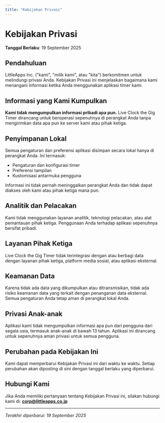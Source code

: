 ```yaml
---
title: "Kebijakan Privasi"
---
```


# Kebijakan Privasi

**Tanggal Berlaku**: 19 September 2025

## Pendahuluan

LittleApps Inc. ("kami", "milik kami", atau "kita") berkomitmen untuk melindungi privasi Anda. Kebijakan Privasi ini menjelaskan bagaimana kami menangani informasi ketika Anda menggunakan aplikasi timer kami.

## Informasi yang Kami Kumpulkan

**Kami tidak mengumpulkan informasi pribadi apa pun.** Live Clock the Gig Timer dirancang untuk beroperasi sepenuhnya di perangkat Anda tanpa mengirimkan data apa pun ke server kami atau pihak ketiga.

## Penyimpanan Lokal

Semua pengaturan dan preferensi aplikasi disimpan secara lokal hanya di perangkat Anda. Ini termasuk:
- Pengaturan dan konfigurasi timer
- Preferensi tampilan
- Kustomisasi antarmuka pengguna

Informasi ini tidak pernah meninggalkan perangkat Anda dan tidak dapat diakses oleh kami atau pihak ketiga mana pun.

## Analitik dan Pelacakan

Kami tidak menggunakan layanan analitik, teknologi pelacakan, atau alat pemantauan pihak ketiga. Penggunaan Anda terhadap aplikasi sepenuhnya bersifat pribadi.

## Layanan Pihak Ketiga

Live Clock the Gig Timer tidak terintegrasi dengan atau berbagi data dengan layanan pihak ketiga, platform media sosial, atau aplikasi eksternal.

## Keamanan Data

Karena tidak ada data yang dikumpulkan atau ditransmisikan, tidak ada risiko keamanan data yang terkait dengan penanganan data eksternal. Semua pengaturan Anda tetap aman di perangkat lokal Anda.

## Privasi Anak-anak

Aplikasi kami tidak mengumpulkan informasi apa pun dari pengguna dari segala usia, termasuk anak-anak di bawah 13 tahun. Aplikasi ini dirancang untuk sepenuhnya aman privasi untuk semua pengguna.

## Perubahan pada Kebijakan Ini

Kami dapat memperbarui Kebijakan Privasi ini dari waktu ke waktu. Setiap perubahan akan diposting di sini dengan tanggal berlaku yang diperbarui.

## Hubungi Kami

Jika Anda memiliki pertanyaan tentang Kebijakan Privasi ini, silakan hubungi kami di:
**corp@littleapps.co.jp**

---

*Terakhir diperbarui: 19 September 2025*